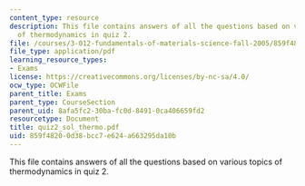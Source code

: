 ```yaml
---
content_type: resource
description: This file contains answers of all the questions based on various topics
  of thermodynamics in quiz 2.
file: /courses/3-012-fundamentals-of-materials-science-fall-2005/859f48200d38bcc7e624a663295da10b_quiz2_sol_thermo.pdf
file_type: application/pdf
learning_resource_types:
- Exams
license: https://creativecommons.org/licenses/by-nc-sa/4.0/
ocw_type: OCWFile
parent_title: Exams
parent_type: CourseSection
parent_uid: 8afa5fc2-30ba-fc0d-8491-0ca406659fd2
resourcetype: Document
title: quiz2_sol_thermo.pdf
uid: 859f4820-0d38-bcc7-e624-a663295da10b
---
```

This file contains answers of all the questions based on various topics of thermodynamics in quiz 2.